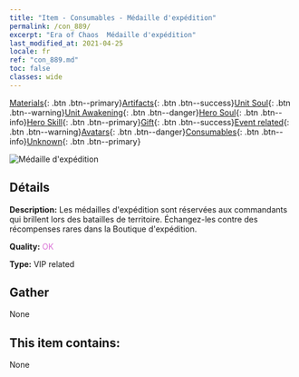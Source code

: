 ```yaml
---
title: "Item - Consumables - Médaille d'expédition"
permalink: /con_889/
excerpt: "Era of Chaos  Médaille d'expédition"
last_modified_at: 2021-04-25
locale: fr
ref: "con_889.md"
toc: false
classes: wide
---
```

 [Materials](/ItemsFR/){: .btn .btn--primary}[Artifacts](/ItemsFR/Artifacts/){: .btn .btn--success}[Unit Soul](/ItemsFR/UnitSoul/){: .btn .btn--warning}[Unit Awakening](/ItemsFR/UnitAwakening/){: .btn .btn--danger}[Hero Soul](/ItemsFR/HeroSoul/){: .btn .btn--info}[Hero Skill](/ItemsFR/HeroSkill/){: .btn .btn--primary}[Gift](/ItemsFR/Gift/){: .btn .btn--success}[Event related](/ItemsFR/Events/){: .btn .btn--warning}[Avatars](/ItemsFR/Avatars/){: .btn .btn--danger}[Consumables](/ItemsFR/Consumables/){: .btn .btn--info}[Unknown](/ItemsFR/Unknown/){: .btn .btn--primary}

 ![Médaille d'expédition](/images/t/i_39980.png)

## Détails
 **Description:** Les médailles d'expédition sont réservées aux commandants qui brillent lors des batailles de territoire. Échangez-les contre des récompenses rares dans la Boutique d'expédition.

 **Quality:** <span style="color: #DA70D6">OK</span>

 **Type:** VIP related

## Gather

  None

## This item contains:

  None

